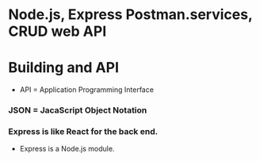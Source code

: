 # Node.js, Express Postman.services, CRUD web API
# Building and API
* API = Application Programming Interface

### JSON = JacaScript Object Notation

### Express is like React for the back end. 
* Express is a Node.js module. 
